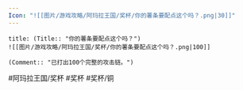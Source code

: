```yaml
---
Icon: "![[图片/游戏攻略/阿玛拉王国/奖杯/你的薯条要配点这个吗？.png|30]]"
---
```

```ad-common-bronze-trophy
title: (Title:: "你的薯条要配点这个吗？")
![[图片/游戏攻略/阿玛拉王国/奖杯/你的薯条要配点这个吗？.png|100]]

(Comment:: "已打出100个完整的攻击链。")
```

#阿玛拉王国/奖杯 #奖杯 #奖杯/铜
